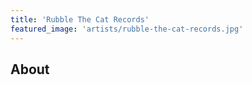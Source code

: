 ```yaml
---
title: 'Rubble The Cat Records'
featured_image: 'artists/rubble-the-cat-records.jpg'
---
```


## About


